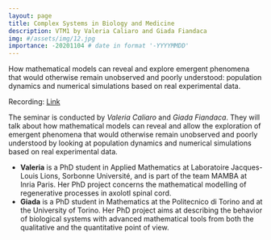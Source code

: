 ```yaml
---
layout: page
title: Complex Systems in Biology and Medicine
description: VTM1 by Valeria Caliaro and Giada Fiandaca
img: #/assets/img/12.jpg
importance: -20201104 # date in format '-YYYYMMDD'
---
```


How mathematical models can reveal and explore emergent phenomena that would otherwise remain unobserved and poorly understood: population dynamics and numerical simulations based on real experimental data.

Recording: [Link](https://univr.cloud.panopto.eu/Panopto/Pages/Embed.aspx?id=bf521188-afe5-4264-9c52-ac6901619843)

The seminar is conducted by *Valeria Caliaro* and *Giada Fiandaca*. They will talk about how mathematical models can reveal and allow the exploration of emergent phenomena that would otherwise remain unobserved and poorly understood by looking at population dynamics and numerical simulations based on real experimental data.

* **Valeria** is a PhD student in Applied Mathematics at Laboratoire Jacques-Louis Lions, Sorbonne Université, and is part of the team MAMBA at Inria Paris. Her PhD project concerns the mathematical modelling of regenerative processes in axolotl spinal cord.
* **Giada** is a PhD student in Mathematics at the Politecnico di Torino and at the University of Torino. Her PhD project aims at describing the behavior of biological systems with advanced mathematical tools from both the qualitative and the quantitative point of view.
